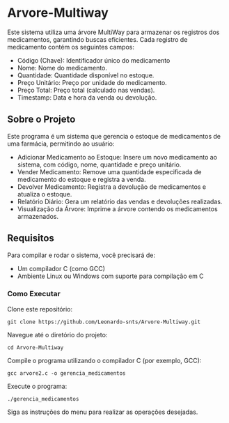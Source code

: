 # Arvore-Multiway

Este sistema utiliza uma árvore MultiWay para armazenar os registros dos medicamentos, garantindo buscas eficientes. Cada registro de medicamento contém os seguintes campos:

- Código (Chave): Identificador único do medicamento
- Nome: Nome do medicamento.
- Quantidade: Quantidade disponível no estoque.
- Preço Unitário: Preço por unidade do medicamento.
- Preço Total: Preço total (calculado nas vendas).
- Timestamp: Data e hora da venda ou devolução.

## Sobre o Projeto
Este programa é um sistema que gerencia o estoque de medicamentos de uma farmácia, permitindo ao usuário:

- Adicionar Medicamento ao Estoque: Insere um novo medicamento ao sistema, com código, nome, quantidade e preço unitário.
- Vender Medicamento: Remove uma quantidade especificada de medicamento do estoque e registra a venda.
- Devolver Medicamento: Registra a devolução de medicamentos e atualiza o estoque.
- Relatório Diário: Gera um relatório das vendas e devoluções realizadas.
- Visualização da Árvore: Imprime a árvore contendo os medicamentos armazenados.

## Requisitos

Para compilar e rodar o sistema, você precisará de:

- Um compilador C (como GCC)
- Ambiente Linux ou Windows com suporte para compilação em C

### Como Executar

Clone este repositório:

```
git clone https://github.com/Leonardo-snts/Arvore-Multiway.git
```
Navegue até o diretório do projeto:

```
cd Arvore-Multiway
```

Compile o programa utilizando o compilador C (por exemplo, GCC):

```
gcc arvore2.c -o gerencia_medicamentos
```

Execute o programa:

```
./gerencia_medicamentos
```

Siga as instruções do menu para realizar as operações desejadas.
